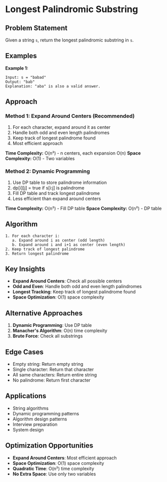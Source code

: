 # Longest Palindromic Substring

## Problem Statement

Given a string `s`, return the longest palindromic substring in `s`.

## Examples

**Example 1:**
```
Input: s = "babad"
Output: "bab"
Explanation: "aba" is also a valid answer.
```

## Approach

### Method 1: Expand Around Centers (Recommended)
1. For each character, expand around it as center
2. Handle both odd and even length palindromes
3. Keep track of longest palindrome found
4. Most efficient approach

**Time Complexity:** O(n²) - n centers, each expansion O(n)
**Space Complexity:** O(1) - Two variables

### Method 2: Dynamic Programming
1. Use DP table to store palindrome information
2. dp[i][j] = true if s[i:j] is palindrome
3. Fill DP table and track longest palindrome
4. Less efficient than expand around centers

**Time Complexity:** O(n²) - Fill DP table
**Space Complexity:** O(n²) - DP table

## Algorithm

```
1. For each character i:
   a. Expand around i as center (odd length)
   b. Expand around i and i+1 as center (even length)
2. Keep track of longest palindrome
3. Return longest palindrome
```

## Key Insights

- **Expand Around Centers**: Check all possible centers
- **Odd and Even**: Handle both odd and even length palindromes
- **Longest Tracking**: Keep track of longest palindrome found
- **Space Optimization**: O(1) space complexity

## Alternative Approaches

1. **Dynamic Programming**: Use DP table
2. **Manacher's Algorithm**: O(n) time complexity
3. **Brute Force**: Check all substrings

## Edge Cases

- Empty string: Return empty string
- Single character: Return that character
- All same characters: Return entire string
- No palindrome: Return first character

## Applications

- String algorithms
- Dynamic programming patterns
- Algorithm design patterns
- Interview preparation
- System design

## Optimization Opportunities

- **Expand Around Centers**: Most efficient approach
- **Space Optimization**: O(1) space complexity
- **Quadratic Time**: O(n²) time complexity
- **No Extra Space**: Use only two variables
